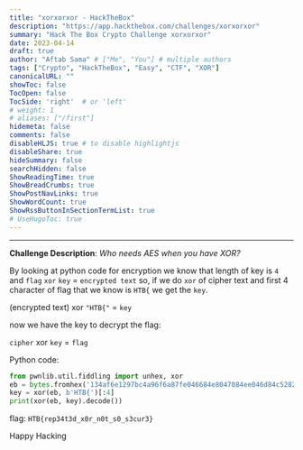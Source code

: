 ```yaml
---
title: "xorxorxor - HackTheBox"
description: "https://app.hackthebox.com/challenges/xorxorxor"
summary: "Hack The Box Crypto Challenge xorxorxor"
date: 2023-04-14
draft: true
author: "Aftab Sama" # ["Me", "You"] # multiple authors
tags: ["Crypto", "HackTheBox", "Easy", "CTF", "XOR"]
canonicalURL: ""
showToc: false
TocOpen: false
TocSide: 'right'  # or 'left'
# weight: 1
# aliases: ["/first"]
hidemeta: false
comments: false
disableHLJS: true # to disable highlightjs
disableShare: true
hideSummary: false
searchHidden: false
ShowReadingTime: true
ShowBreadCrumbs: true
ShowPostNavLinks: true
ShowWordCount: true
ShowRssButtonInSectionTermList: true
# UseHugoToc: true
---
```


------------------------

**Challenge Description**: _Who needs AES when you have XOR?_
 
By looking at python code for encryption we know that length of key is `4` and `flag` `xor` `key` = `encrypted text` so, if we do `xor` of cipher text and first 4 character of flag that we know is `HTB{` we get the `key`.

(encrypted text) xor `"HTB{"` = `key`

now we have the key to decrypt the flag:

`cipher` xor `key` = `flag`

Python code:

```python
from pwnlib.util.fiddling import unhex, xor
eb = bytes.fromhex('134af6e1297bc4a96f6a87fe046684e8047084ee046d84c5282dd7ef292dc9')
key = xor(eb, b'HTB{')[:4]
print(xor(eb, key).decode())
```

flag: `HTB{rep34t3d_x0r_n0t_s0_s3cur3}`

Happy Hacking
